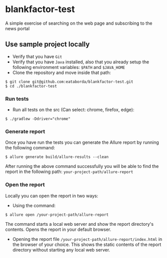 # blankfactor-test
A simple exercise of searching on the web page and subscribing to the news portal

## Use sample project locally
- Verify that you have `Git`
- Verify that you have `Java` installed, also that you already setup the following environment variables: `$PATH` and `$JAVA_HOME`
- Clone the repository and move inside that path:
```shellscript
$ git clone git@github.com:eataborda/blankfactor-test.git
$ cd ./blankfactor-test
```

### Run tests
- Run all tests on the src (Can select: chrome, firefox, edge):
```
$ ./gradlew -Ddriver="chrome"
```

### Generate report
Once you have run the tests you can generate the Allure report by running the following command:
```
$ allure generate build/allure-results --clean
```
After running the above command successfully you will be able to find the report in the following path: `your-project-path/allure-report`

### Open the report
Locally you can open the report in two ways:
- Using the command:
```
$ allure open /your-project-path/allure-report
```
The command starts a local web server and show the report directory's contents. Opens the report in your default browser.
- Opening the report file `/your-project-path/allure-report/index.html` in the browser of your choice. This shows the static contents of the report directory without starting any local web server.
